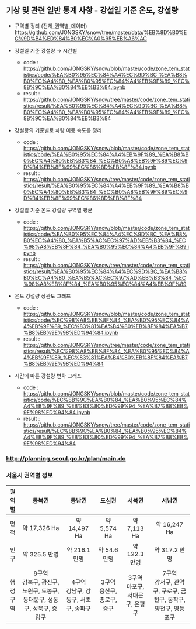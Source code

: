 ## 기상 및 관련 일반 통계 사항 - 강설일 기준 온도, 강설량


- 구역별 정리
(전체_권역별_데이터) https://github.com/JONGSKY/snow/tree/master/data/%EB%8D%B0%EC%9D%B4%ED%84%B0%EC%A0%95%EB%A6%AC 

- 강설일 기준 강설량 → 시간별
  - code : https://github.com/JONGSKY/snow/blob/master/code/zone_tem_statistics/code/%EA%B0%95%EC%84%A4%EC%9D%BC_%EA%B8%B0%EC%A4%80_%EA%B0%95%EC%84%A4%EB%9F%89_%EC%8B%9C%EA%B0%84%EB%B3%84.ipynb
  - result : https://github.com/JONGSKY/snow/tree/master/code/zone_tem_statistics/result/%EA%B0%95%EC%84%A4%EC%9D%BC_%EA%B8%B0%EC%A4%80_%EA%B0%95%EC%84%A4%EB%9F%89_%EC%8B%9C%EA%B0%84%EB%B3%84

- 강설량의 기준별로 차량 이동 속도를 정리
  - code : https://github.com/JONGSKY/snow/blob/master/code/zone_tem_statistics/code/%EA%B0%95%EC%84%A4%EB%9F%89_%EA%B8%B0%EC%A4%80%EB%B3%84_%EC%B0%A8%EB%9F%89%EC%9D%B4%EB%8F%99%EC%86%8D%EB%8F%84.ipynb
  - result : https://github.com/JONGSKY/snow/tree/master/code/zone_tem_statistics/result/%EA%B0%95%EC%84%A4%EB%9F%89_%EA%B8%B0%EC%A4%80%EB%B3%84_%EC%B0%A8%EB%9F%89%EC%9D%B4%EB%8F%99%EC%86%8D%EB%8F%84

- 강설일 기준 온도 강설량 구역별 평균
  - code : https://github.com/JONGSKY/snow/blob/master/code/zone_tem_statistics/code/%EA%B0%95%EC%84%A4%EC%9D%BC_%EA%B8%B0%EC%A4%80_%EA%B5%AC%EC%97%AD%EB%B3%84_%EC%98%A8%EB%8F%84_%EA%B0%95%EC%84%A4%EB%9F%89.ipynb
  - result : https://github.com/JONGSKY/snow/tree/master/code/zone_tem_statistics/result/%EA%B0%95%EC%84%A4%EC%9D%BC_%EA%B8%B0%EC%A4%80_%EA%B5%AC%EC%97%AD%EB%B3%84_%EC%98%A8%EB%8F%84_%EA%B0%95%EC%84%A4%EB%9F%89

- 온도 강설량 상관도 그래프
  - code : https://github.com/JONGSKY/snow/blob/master/code/zone_tem_statistics/code/%EC%98%A8%EB%8F%84_%EA%B0%95%EC%84%A4%EB%9F%89_%EC%83%81%EA%B4%80%EB%8F%84%EA%B7%B8%EB%9E%98%ED%94%84.ipynb
  - result : https://github.com/JONGSKY/snow/tree/master/code/zone_tem_statistics/result/%EC%98%A8%EB%8F%84_%EA%B0%95%EC%84%A4%EB%9F%89_%EC%83%81%EA%B4%80%EB%8F%84%EA%B7%B8%EB%9E%98%ED%94%84

- 시간에 따른 강설량 변화 그래프
  - code : https://github.com/JONGSKY/snow/blob/master/code/zone_tem_statistics/code/%EC%8B%9C%EA%B0%84_%EA%B0%95%EC%84%A4%EB%9F%89_%EB%B3%80%ED%99%94_%EA%B7%B8%EB%9E%98%ED%94%84.ipynb
  - result : https://github.com/JONGSKY/snow/tree/master/code/zone_tem_statistics/result/%EC%8B%9C%EA%B0%84_%EA%B0%95%EC%84%A4%EB%9F%89_%EB%B3%80%ED%99%94_%EA%B7%B8%EB%9E%98%ED%94%84
  
### http://planning.seoul.go.kr/plan/main.do

### 서울시 권역별 정보
|권역별|동북권|동남권|도심권|서북권|서남권|
|:------:|:---:|:---:|:---:|:---:|:---:|
|면적|약 17,326 Ha|약 14,497 Ha|약 5,574 Ha|약 7,113 Ha|약 16,247 Ha|
|인구|약 325.5 만명|약 216.1 만명|약 54.6 만명|약 122.3 만명|약 317.2 만명|
|행정구역|8구역<br>강북구, 광진구, 노원구, 도봉구, 동대문구, 성동구, 성북구, 중랑구|4구역<br>강남구, 강동구, 서초구, 송파구|3구역<br>용산구, 종로구, 중구|3구역<br>마포구, 서대문구, 은평구|7구역<br>강서구, 관악구, 구로구, 금천구, 동작구, 양천구, 영등포구|

